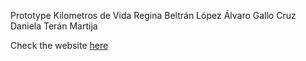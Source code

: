 Prototype Kilometros de Vida
Regina Beltrán López
Álvaro Gallo Cruz
Daniela Terán Martija


Check the website [here](https://alvarogalloc.github.io/km-de-vida/)
